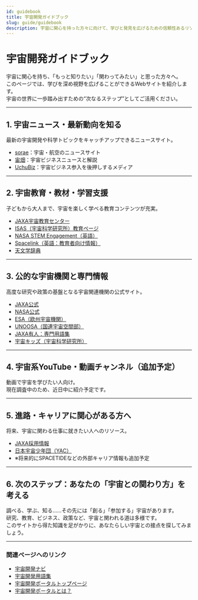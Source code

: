 ```yaml
---
id: guidebook
title: 宇宙開発ガイドブック
slug: guide/guidebook
description: 宇宙に関心を持った方々に向けて、学びと発見を広げるための信頼性あるリソースを紹介します。
---
```


# 宇宙開発ガイドブック

宇宙に関心を持ち、「もっと知りたい」「関わってみたい」と思った方々へ。  
このページでは、学びを深め視野を広げることができるWebサイトを紹介します。  
宇宙の世界に一歩踏み出すための“次なるステップ”としてご活用ください。

---

## 1. 宇宙ニュース・最新動向を知る

最新の宇宙開発や科学トピックをキャッチアップできるニュースサイト。

- [sorae](https://sorae.info/)：宇宙・航空のニュースサイト
- [宙畑](https://sorabatake.jp/)：宇宙ビジネスニュースと解説
- [UchuBiz](https://uchubiz.com)：宇宙ビジネス参入を後押しするメディア

---

## 2. 宇宙教育・教材・学習支援

子どもから大人まで、宇宙を楽しく学べる教育コンテンツが充実。

- [JAXA宇宙教育センター](https://edu.jaxa.jp/)
- [ISAS（宇宙科学研究所）教育ページ](https://www.isas.jaxa.jp/education/)
- [NASA STEM Engagement（英語）](https://www.nasa.gov/stem)
- [Spacelink（英語：教育者向け情報）](https://www.spacelink.org/)
- [天文学辞典](https://astro-dic.jp)

---

## 3. 公的な宇宙機関と専門情報

高度な研究や政策の基盤となる宇宙関連機関の公式サイト。

- [JAXA公式](https://www.jaxa.jp/)
- [NASA公式](https://www.nasa.gov/)
- [ESA（欧州宇宙機関）](https://www.esa.int/)
- [UNOOSA（国連宇宙空間部）](https://www.unoosa.org/)
- [JAXA有人：専門用語集](https://humans-in-space.jaxa.jp/glossary/)
- [宇宙キッズ（宇宙科学研究所）](https://www.kids.isas.jaxa.jp)

---

## 4. 宇宙系YouTube・動画チャンネル（追加予定）

動画で宇宙を学びたい人向け。  
現在調査中のため、近日中に紹介予定です。

---

## 5. 進路・キャリアに関心がある方へ

将来、宇宙に関わる仕事に就きたい人へのリソース。

- [JAXA採用情報](https://www.jaxa.jp/about/employ/index_j.html)
- [日本宇宙少年団（YAC）](https://www.yac-j.or.jp/)
- ※将来的にSPACETIDEなどの外部キャリア情報も追加予定

---

## 6. 次のステップ：あなたの「宇宙との関わり方」を考える

調べる、学ぶ、知る……その先には「創る」「参加する」宇宙があります。  
研究、教育、ビジネス、政策など、宇宙と関われる道は多様です。  
このサイトから得た知識を足がかりに、あなたらしい宇宙との接点を探してみましょう。

---

### 関連ページへのリンク

- [宇宙開発ナビ](navi/intro-to-space-dev)
- [宇宙開発用語集](glossary)
- [宇宙開発ポータルトップページ](/)
- [宇宙開発ポータルとは？](intro)
